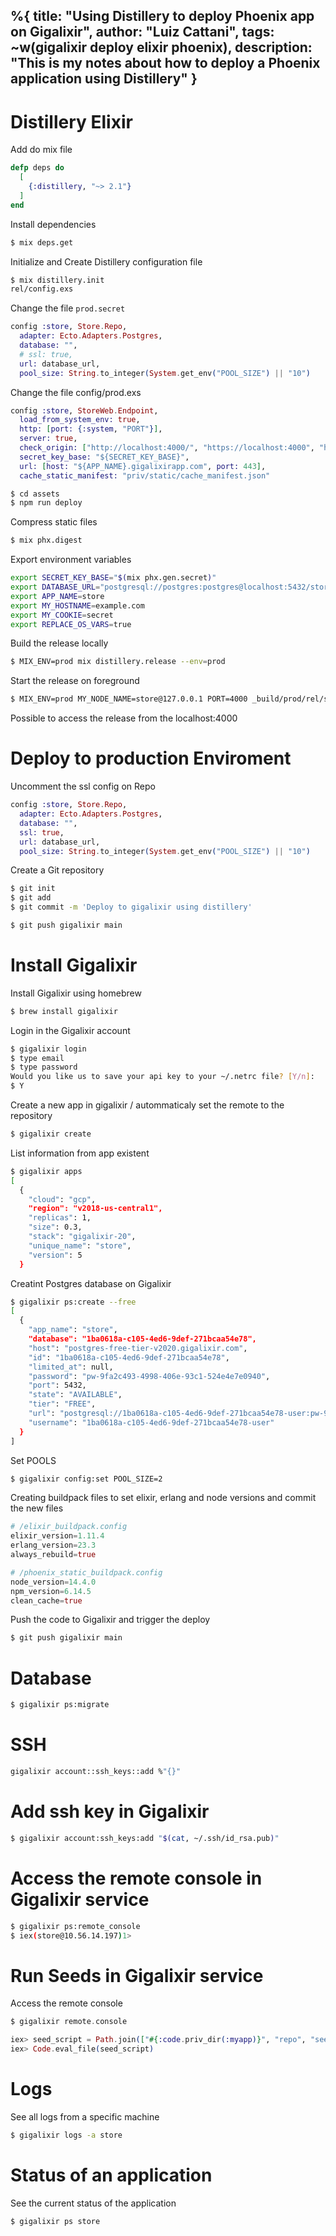 %{
  title: "Using Distillery to deploy Phoenix app on Gigalixir",
  author: "Luiz Cattani",
  tags: ~w(gigalixir deploy elixir phoenix),
  description: "This is my notes about how to deploy a Phoenix application using Distillery"
}
---

# Distillery Elixir

Add do mix file

```elixir
defp deps do
  [
    {:distillery, "~> 2.1"}
  ]
end
```

Install dependencies
```bash
$ mix deps.get
```

Initialize and Create Distillery configuration file
```bash
$ mix distillery.init
rel/config.exs
```

Change the file `prod.secret`
```elixir
config :store, Store.Repo,
  adapter: Ecto.Adapters.Postgres,
  database: "",
  # ssl: true,
  url: database_url,
  pool_size: String.to_integer(System.get_env("POOL_SIZE") || "10")
```

Change the file config/prod.exs
```elixir
config :store, StoreWeb.Endpoint,
  load_from_system_env: true,
  http: [port: {:system, "PORT"}],
  server: true,
  check_origin: ["http://localhost:4000/", "https://localhost:4000", "https://store.gigalixirapp.com"],
  secret_key_base: "${SECRET_KEY_BASE}",
  url: [host: "${APP_NAME}.gigalixirapp.com", port: 443],
  cache_static_manifest: "priv/static/cache_manifest.json"
  ```

```bash
$ cd assets 
$ npm run deploy
```  

Compress static files
```bash
$ mix phx.digest
```

Export environment variables
```bash
export SECRET_KEY_BASE="$(mix phx.gen.secret)"
export DATABASE_URL="postgresql://postgres:postgres@localhost:5432/store_dev"
export APP_NAME=store
export MY_HOSTNAME=example.com
export MY_COOKIE=secret
export REPLACE_OS_VARS=true
```

Build the release locally
```bash
$ MIX_ENV=prod mix distillery.release --env=prod
```

Start the release on foreground
```bash
$ MIX_ENV=prod MY_NODE_NAME=store@127.0.0.1 PORT=4000 _build/prod/rel/store/bin/store foreground
```

Possible to access the release from the localhost:4000


# Deploy to production Enviroment
Uncomment the ssl config on Repo

```elixir
config :store, Store.Repo,
  adapter: Ecto.Adapters.Postgres,
  database: "",
  ssl: true,
  url: database_url,
  pool_size: String.to_integer(System.get_env("POOL_SIZE") || "10")
```

Create a Git repository
```bash
$ git init
$ git add
$ git commit -m 'Deploy to gigalixir using distillery'
```

```bash
$ git push gigalixir main
```

# Install Gigalixir

Install Gigalixir using homebrew
```bash
$ brew install gigalixir
```

Login in the Gigalixir account
```bash
$ gigalixir login
$ type email
$ type password
Would you like us to save your api key to your ~/.netrc file? [Y/n]:
$ Y
```
Create a new app in gigalixir / autommaticaly set the remote to the repository
```elixir
$ gigalixir create
```

List information from app existent
```bash
$ gigalixir apps
[
  {
    "cloud": "gcp",
    "region": "v2018-us-central1",
    "replicas": 1,
    "size": 0.3,
    "stack": "gigalixir-20",
    "unique_name": "store",
    "version": 5
  }
```

Creatint Postgres database on Gigalixir
```bash
$ gigalixir ps:create --free
[
  {
    "app_name": "store",
    "database": "1ba0618a-c105-4ed6-9def-271bcaa54e78",
    "host": "postgres-free-tier-v2020.gigalixir.com",
    "id": "1ba0618a-c105-4ed6-9def-271bcaa54e78",
    "limited_at": null,
    "password": "pw-9fa2c493-4998-406e-93c1-524e4e7e0940",
    "port": 5432,
    "state": "AVAILABLE",
    "tier": "FREE",
    "url": "postgresql://1ba0618a-c105-4ed6-9def-271bcaa54e78-user:pw-9fa2c493-4998-406e-93c1-524e4e7e0940@postgres-free-tier-v2020.gigalixir.com:5432/1ba0618a-c105-4ed6-9def-271bcaa54e78",
    "username": "1ba0618a-c105-4ed6-9def-271bcaa54e78-user"
  }
]
```

Set POOLS
```bash
$ gigalixir config:set POOL_SIZE=2
```

Creating buildpack files to set elixir, erlang and node versions and commit the new files
```elixir
# /elixir_buildpack.config
elixir_version=1.11.4
erlang_version=23.3
always_rebuild=true

# /phoenix_static_buildpack.config
node_version=14.4.0
npm_version=6.14.5
clean_cache=true
```

Push the code to Gigalixir and trigger the deploy
```bash
$ git push gigalixir main
```

# Database
```bash
$ gigalixir ps:migrate
```

# SSH
```bash
gigalixir account::ssh_keys::add %"{}"
```

# Add ssh key in Gigalixir
```bash
$ gigalixir account:ssh_keys:add "$(cat, ~/.ssh/id_rsa.pub)"
```

# Access the remote console in Gigalixir service
```bash
$ gigalixir ps:remote_console
$ iex(store@10.56.14.197)1>
```

# Run Seeds in Gigalixir service

Access the remote console
```elixir
$ gigalixir remote.console

iex> seed_script = Path.join(["#{:code.priv_dir(:myapp)}", "repo", "seeds.exs"])
iex> Code.eval_file(seed_script)
```

# Logs

See all logs from a specific machine
```bash
$ gigalixir logs -a store
```

# Status of an application

See the current status of the application
```bash
$ gigalixir ps store
```